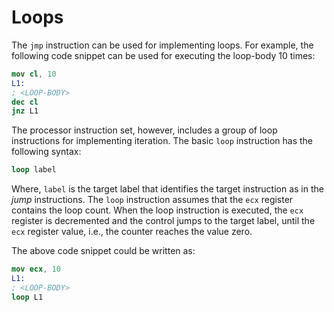 # Loops

The `jmp` instruction can be used for implementing loops. For example, the following code snippet can be used for executing the loop-body 10 times:

```nasm
mov cl, 10
L1:
; <LOOP-BODY>
dec cl
jnz L1
```

The processor instruction set, however, includes a group of loop instructions for implementing iteration. The basic `loop` instruction has the following syntax:

```nasm
loop label
```

Where, `label` is the target label that identifies the target instruction as in the *jump* instructions. The `loop` instruction assumes that the `ecx` register contains the loop count. When the loop instruction is executed, the `ecx` register is decremented and the control jumps to the target label, until the `ecx` register value, i.e., the counter reaches the value zero.

The above code snippet could be written as:

```nasm
mov ecx, 10
L1:
; <LOOP-BODY>
loop L1
```
